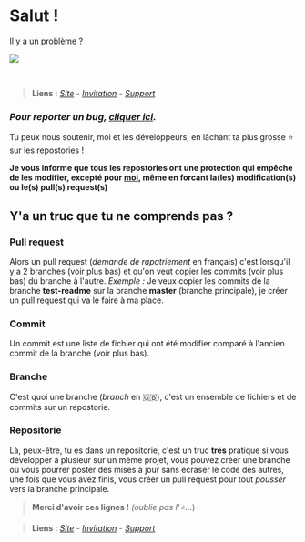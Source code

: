 # Salut !

<a href="https://github.com/julmanbot/julmanbot.github.io/issues/new/choose" target="_blank">Il y a un problème ?</a>

[![](https://julmanbot.github.io/favicon.ico)](https://julmanbot.github.io/)

<br />

> **Liens :**
> *[Site](https://julmanbot.github.io/)* - *[Invitation](https://julmanbot.github.io/?invitation=true)* - *[Support](https://julmanbot.github.io/support)*

### *Pour reporter un bug, [cliquer ici](https://github.com/julmanbot/julmanbot.github.io/issues/new/choose).*

Tu peux nous soutenir, moi et les développeurs, en lâchant ta plus grosse ⭐ sur les repostories !

**Je vous informe que tous les repostories ont une protection qui empêche de les modifier, excepté pour [moi](https://github.io/julmanbot/), même en forcant la(les) modification(s) ou le(s) pull(s) request(s)**

## Y'a un truc que tu ne comprends pas ?

### Pull request

Alors un pull request (*demande de rapatriement* en français) c'est lorsqu'il y a 2 branches (voir plus bas) et qu'on veut copier les commits (voir plus bas) du branche à l'autre. *Exemple :* Je veux copier les commits de la branche **test-readme** sur la branche **master** (branche principale), je créer un pull request qui va le faire à ma place.

### Commit

Un commit est une liste de fichier qui ont été modifier comparé à l'ancien commit de la branche (voir plus bas).

### Branche

C'est quoi une branche (*branch* en 🇬🇧), c'est un ensemble de fichiers et de commits sur un repostorie.

### Repositorie

Là, peux-être, tu es dans un repositorie, c'est un truc **très** pratique si vous développer à plusieur sur un même projet, vous pouvez créer une branche où vous pourrer poster des mises à jour sans écraser le code des autres, une fois que vous avez finis, vous créer un pull request pour tout *pousser* vers la branche principale.

> **Merci d'avoir ces lignes !** *(oublie pas l'⭐...*)

> **Liens :**
> *[Site](https://julmanbot.github.io/)* - *[Invitation](https://julmanbot.github.io/?invitation=true)* - *[Support](https://julmanbot.github.io/support)*
